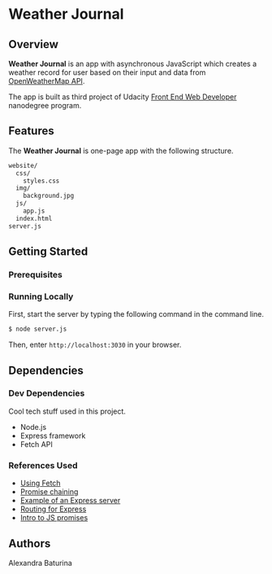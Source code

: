 # Weather Journal
## Overview
**Weather Journal** is an app with asynchronous JavaScript which creates a weather record for user based on their input and data from [OpenWeatherMap API](https://openweathermap.org/api).

The app is built as third project of Udacity [Front End Web Developer](https://www.udacity.com/course/front-end-web-developer-nanodegree--nd0011) nanodegree program.
## Features
The **Weather Journal** is one-page app with the following structure.
```sh
website/
  css/
    styles.css
  img/
    background.jpg
  js/
    app.js
  index.html
server.js
```
## Getting Started
### Prerequisites
### Running Locally 
First, start the server by typing the following command in the command line.
```sh
$ node server.js
```
Then, enter ```http://localhost:3030``` in your browser.
## Dependencies



### Dev Dependencies
Cool tech stuff used in this project.
- Node.js
- Express framework
- Fetch API

### References Used
- [Using Fetch](https://developer.mozilla.org/en-US/docs/Web/API/Fetch_API/Using_Fetch)
- [Promise chaining](https://javascript.info/promise-chaining)
- [Example of an Express server](https://expressjs.com/en/starter/hello-world.html)
- [Routing for Express](https://expressjs.com/en/guide/routing.html)
- [Intro to JS promises](https://web.dev/promises/)
## Authors
Alexandra Baturina
